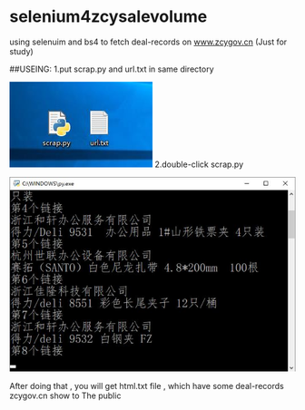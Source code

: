 # selenium4zcysalevolume
using selenuim and bs4 to fetch deal-records on www.zcygov.cn (Just for study)


##USEING:
1.put scrap.py and url.txt in same directory

![put file in samepath](https://github.com/Niroo/selenium4zcysalevolume/blob/master/1.jpg)
2.double-click scrap.py


![the cmd show](https://github.com/Niroo/selenium4zcysalevolume/blob/master/2.jpg)


After doing that , you will get html.txt file , which have some deal-records zcygov.cn show to The public
